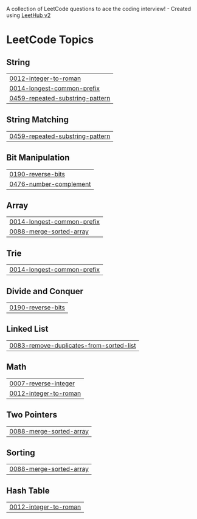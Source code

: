 A collection of LeetCode questions to ace the coding interview! - Created using [LeetHub v2](https://github.com/arunbhardwaj/LeetHub-2.0)
<!---LeetCode Topics Start-->
# LeetCode Topics
## String
|  |
| ------- |
| [0012-integer-to-roman](https://github.com/fasilev/LeetCode/tree/master/0012-integer-to-roman) |
| [0014-longest-common-prefix](https://github.com/fasilev/LeetCode/tree/master/0014-longest-common-prefix) |
| [0459-repeated-substring-pattern](https://github.com/fasilev/LeetCode/tree/master/0459-repeated-substring-pattern) |
## String Matching
|  |
| ------- |
| [0459-repeated-substring-pattern](https://github.com/fasilev/LeetCode/tree/master/0459-repeated-substring-pattern) |
## Bit Manipulation
|  |
| ------- |
| [0190-reverse-bits](https://github.com/fasilev/LeetCode/tree/master/0190-reverse-bits) |
| [0476-number-complement](https://github.com/fasilev/LeetCode/tree/master/0476-number-complement) |
## Array
|  |
| ------- |
| [0014-longest-common-prefix](https://github.com/fasilev/LeetCode/tree/master/0014-longest-common-prefix) |
| [0088-merge-sorted-array](https://github.com/fasilev/LeetCode/tree/master/0088-merge-sorted-array) |
## Trie
|  |
| ------- |
| [0014-longest-common-prefix](https://github.com/fasilev/LeetCode/tree/master/0014-longest-common-prefix) |
## Divide and Conquer
|  |
| ------- |
| [0190-reverse-bits](https://github.com/fasilev/LeetCode/tree/master/0190-reverse-bits) |
## Linked List
|  |
| ------- |
| [0083-remove-duplicates-from-sorted-list](https://github.com/fasilev/LeetCode/tree/master/0083-remove-duplicates-from-sorted-list) |
## Math
|  |
| ------- |
| [0007-reverse-integer](https://github.com/fasilev/LeetCode/tree/master/0007-reverse-integer) |
| [0012-integer-to-roman](https://github.com/fasilev/LeetCode/tree/master/0012-integer-to-roman) |
## Two Pointers
|  |
| ------- |
| [0088-merge-sorted-array](https://github.com/fasilev/LeetCode/tree/master/0088-merge-sorted-array) |
## Sorting
|  |
| ------- |
| [0088-merge-sorted-array](https://github.com/fasilev/LeetCode/tree/master/0088-merge-sorted-array) |
## Hash Table
|  |
| ------- |
| [0012-integer-to-roman](https://github.com/fasilev/LeetCode/tree/master/0012-integer-to-roman) |
<!---LeetCode Topics End-->